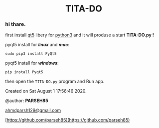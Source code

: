 <p align="center">
<h1 align="center"> TITA-DO</h1>
</p>

### hi thare.

first install [qt5](https;//www.qt.io/) libery for [python3](https://python.org/downloads) and it will produse a start **TITA-DO.py !**

pyqt5 install for ***linux*** and ***mac***:
 
`sudo pip3 install PyQt5`

pyqt5 install for ***windows***:

`pip install Pyqt5`

then open the `TITA-DO.py` program and Run app.

Created on Sat August 1 17:56:46 2020.

@author: **PARSEH85**

[ahmdparsh129@gmail.com](mailto:ahmdparsh129@gmail.com)

[https://github.com/parseh85](https://github.com/parseh85)
